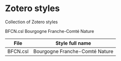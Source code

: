 # Zotero styles
 Collection of Zotero styles
 
 BFCN.csl Bourgogne Franche-Comté Nature

| File | Style full name |
| --- | --- |
| BFCN.csl | Bourgogne Franche-Comté Nature |

